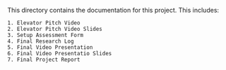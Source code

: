 This directory contains the documentation for this project. This includes:

    1. Elevator Pitch Video
    2. Elevator Pitch Video Slides
    3. Setup Assessment Form
    4. Final Research Log
    5. Final Video Presentation
    6. Final Video Presentatio Slides
    7. Final Project Report
